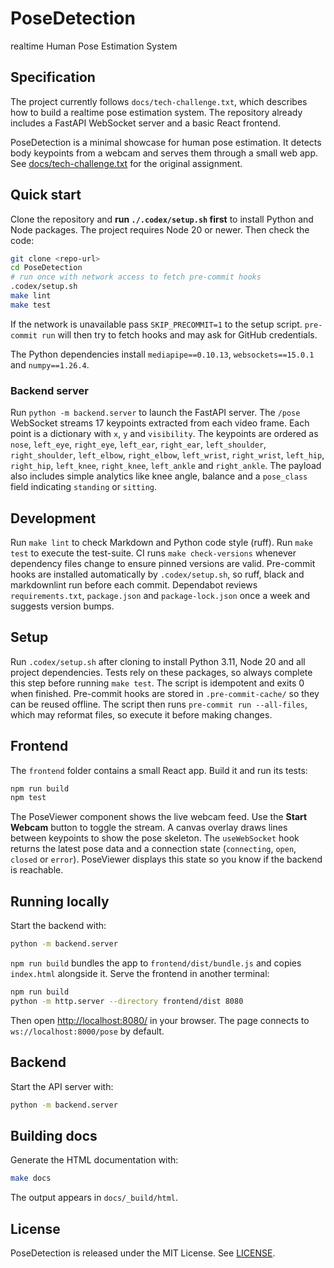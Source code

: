 # PoseDetection

realtime Human Pose Estimation System

## Specification

The project currently follows `docs/tech-challenge.txt`, which describes how
to build a realtime pose estimation system. The repository already includes a
FastAPI WebSocket server and a basic React frontend.

PoseDetection is a minimal showcase for human pose estimation. It detects body
keypoints from a webcam and serves them through a small web app. See
[docs/tech-challenge.txt](docs/tech-challenge.txt) for the original assignment.

## Quick start

Clone the repository and **run `./.codex/setup.sh` first** to install
Python and Node packages. The project requires Node 20 or newer.
Then check the code:

```bash
git clone <repo-url>
cd PoseDetection
# run once with network access to fetch pre-commit hooks
.codex/setup.sh
make lint
make test
```

If the network is unavailable pass `SKIP_PRECOMMIT=1` to the setup script.
`pre-commit run` will then try to fetch hooks and may ask for GitHub
credentials.

The Python dependencies install `mediapipe==0.10.13`,
`websockets==15.0.1` and `numpy==1.26.4`.

### Backend server

Run `python -m backend.server` to launch the FastAPI server. The `/pose`
WebSocket streams 17 keypoints extracted from each video frame. Each point is
a dictionary with ``x``, ``y`` and ``visibility``. The keypoints are ordered as
``nose``, ``left_eye``, ``right_eye``, ``left_ear``, ``right_ear``,
``left_shoulder``, ``right_shoulder``, ``left_elbow``, ``right_elbow``,
``left_wrist``, ``right_wrist``, ``left_hip``, ``right_hip``, ``left_knee``,
``right_knee``, ``left_ankle`` and ``right_ankle``. The payload also includes
simple analytics like knee angle, balance and a ``pose_class`` field
indicating ``standing`` or ``sitting``.

## Development

Run `make lint` to check Markdown and Python code style (ruff).
Run `make test` to execute the test-suite.
CI runs `make check-versions` whenever dependency files change to
ensure pinned versions are valid.
Pre-commit hooks are installed automatically by `.codex/setup.sh`,
so ruff, black and markdownlint run before each commit.
Dependabot reviews `requirements.txt`, `package.json` and
`package-lock.json` once a week and suggests version bumps.

## Setup

Run `.codex/setup.sh` after cloning to install Python 3.11, Node 20 and all
project dependencies. Tests rely on these packages, so always complete this
step before running `make test`. The script is idempotent and exits 0 when
finished. Pre-commit hooks are stored in `.pre-commit-cache/` so they can be
reused offline. The script then runs `pre-commit run --all-files`, which may
reformat files, so execute it before making changes.

## Frontend

The `frontend` folder contains a small React app. Build it and run its tests:

```bash
npm run build
npm test
```

The PoseViewer component shows the live webcam feed. Use the **Start Webcam**
button to toggle the stream. A canvas overlay draws lines between keypoints to
show the pose skeleton.
The `useWebSocket` hook returns the latest pose data and a connection state
(`connecting`, `open`, `closed` or `error`). PoseViewer displays this state so
you know if the backend is reachable.

## Running locally

Start the backend with:

```bash
python -m backend.server
```

`npm run build` bundles the app to `frontend/dist/bundle.js` and copies
`index.html` alongside it. Serve the frontend in another terminal:

```bash
npm run build
python -m http.server --directory frontend/dist 8080
```

Then open [http://localhost:8080/](http://localhost:8080/) <!-- lychee skip -->
in your browser.
The page connects to `ws://localhost:8000/pose` by default.

## Backend

Start the API server with:

```bash
python -m backend.server
```

## Building docs

Generate the HTML documentation with:

```bash
make docs
```

The output appears in `docs/_build/html`.

## License

PoseDetection is released under the MIT License. See [LICENSE](LICENSE).
